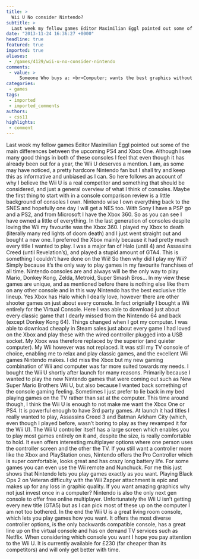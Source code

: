 ```yaml
---
title: >
  Wii U No consider Nintendo?
subtitle: >
  Last week my fellow games Editor Maximilian Eggl pointed out some of the main differences between the upcoming PS4 and Xbox One. Although I see many good things in both of these consoles I feel that even though it has already been out for a year, the Wii U deserves a mention...
date: "2013-11-24 16:36:27 +0000"
headline: true
featured: true
imported: true
aliases:
 - /games/4129/wii-u-no-consider-nintendo
comments:
 - value: >
     Someone Who buys a: <br>Computer; wants the best graphics without having buying a console. Nothing wrong with that. <br>PS4; Someone who is a hardcore gamer, Nothing wrong with that too. <br>XBox1: A fool. <br>Wii U: Someone who can embrace games no matter the sales or what people say about. Pure Brillance.,I've played the PS4.. I've played the XB1... I enjoy the WiiU. ,For me it's a PC/WiiU/3DS combo this generation, with the tail end of the 360 stuff as well. Just can't justify spending $500 to play Forza. And a not very great Forza at that.,I have still yet to play any of the 3 new consoles but the Wii U sales do look quite worrying. It has sold less in a year than the PS4 and Xbox One sold in just two days. Blame it on bad nintendo marketing or peoples simple lust for graphics over gameplay but either way those are some scary numbers. <br>
categories:
 - games
tags:
 - imported
 - imported_comments
authors:
 - css11
highlights:
 - comment
---
```


Last week my fellow games Editor Maximilian Eggl pointed out some of the main differences between the upcoming PS4 and Xbox One. Although I see many good things in both of these consoles I feel that even though it has already been out for a year, the Wii U deserves a mention. I am, as some may have noticed, a pretty hardcore Nintendo fan but I shall try and keep this as informative and unbiased as I can. So here follows an account of why I believe the Wii U is a real competitor and something that should be considered, and just a general overview of what I think of consoles.
 Maybe the first thing to start with in a console comparison review is a little background of consoles I own. Nintendo wise I own everything back to the SNES and hopefully one day I will get a NES too. With Sony I have a PSP go and a PS2, and from Microsoft I have the Xbox 360. So as you can see I have owned a little of everything. In the last generation of consoles despite loving the Wii my favourite was the Xbox 360. I played my Xbox to death (literally many red lights of doom death) and I just went straight out and bought a new one. I preferred the Xbox mainly because it had pretty much every title I wanted to play. I was a major fan of Halo (until 4) and Assassins Creed (until Revelation’s), and played a stupid amount of GTA4. This is something I couldn’t have done on the Wii! So then why did I play my Wii? Simply because it’s the only way to play games in my favourite franchises of all time. Nintendo consoles are and always will be the only way to play Mario, Donkey Kong, Zelda, Metroid, Super Smash Bros… In my view these games are unique, and as mentioned before there is nothing else like them on any other console and in this way Nintendo has the best exclusive title lineup. Yes Xbox has Halo which I dearly love, however there are other shooter games on just about every console. In fact orignially I bought a Wii entirely for the Virtual Console. Here I was able to download just about every classic game that I dearly missed from the Nintendo 64 and back (except Donkey Kong 64).
 Things changed when I got my computer. I was able to download cheaply in Steam sales just about every game I had loved on the Xbox and play these with the wired controller plugged into a USB socket. My Xbox was therefore replaced by the superior (and quieter computer). My Wii however was not replaced. It was still my TV console of choice, enabling me to relax and play classic games, and the excellent Wii games Nintendo makes. I did miss the Xbox but my new gaming combination of Wii and computer was far more suited towards my needs.
 I bought the Wii U shortly after launch for many reasons. Primarily because I wanted to play the new Nintendo games that were coming out such as New Super Mario Brothers Wii U, but also because I wanted back something of the console gaming feeling. Sometimes I just prefer to lie back in my bed playing games on the TV rather than sat at the computer. This time around though, I think the Wii U is enough to not make me want the Xbox One or PS4. It is powerful enough to have 3rd party games. At launch it had titles I really wanted to play, Assassins Creed 3 and Batman Arkham City (which, even though I played before, wasn’t boring to play as they revamped it for the Wii U). The Wii U controller itself has a large screen which enables you to play most games entirely on it and, despite the size, is really comfortable to hold. It even offers interesting multiplayer options where one person uses the controller screen and the other the TV. If you still want a controller more like the Xbox and PlayStation ones, Nintendo offers the Pro Controller which is super comfortable, looks great and has crazy long battery life. For some games you can even use the Wii remote and Nunchuck. For me this just shows that Nintendo lets you play games exactly as you want. Playing Black Ops 2 on Veteran difficulty with the Wii Zapper attachment is epic and makes up for any loss in graphic quality. If you want amazing graphics why not just invest once in a computer?
 Nintendo is also the only next gen console to offer free online multiplayer. Unfortunately the Wii U isn’t getting every new title (GTA5) but as I can pick most of these up on the computer I am not too bothered.
 In the end the Wii U is a great living room console, which lets you play games how you want. It offers the most diverse controller options, is the only backwards compatible console, has a great line up on the virtual console and has on demand TV services such as Netflix. When considering which console you want I hope you pay attention to the Wii U. It is currently available for £230 (far cheaper than its competitors) and will only get better with time.
